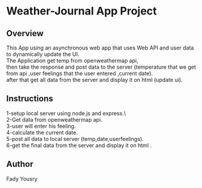 # Weather-Journal App Project

## Overview
This App using an asynchronous web app that uses Web API and user data to dynamically update the UI.\
The Application get temp from openweathermap api,\
then take the response and post data to the server (temperature that we get from api ,user feelings that the user entered ,current date).\
after that get all data from the server and display it on html (update ui).


## Instructions
1-setup local server using node.js and express.\  
2-Get data from openweathermap api.\
3-user will enter his feeling.\
4-calculate the current date.\
5-post all data to local server (temp,date,userfeelings).\
6-get the final data from the server and display it on html .


## Author
Fady Yousry
